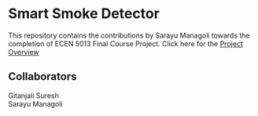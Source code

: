 # Smart Smoke Detector 
This repository contains the contributions by Sarayu Managoli towards the completion of ECEN 5013 Final Course Project.
Click here for the [Project Overview](https://www.quora.com/How-do-I-create-a-hyperlink-in-the-README-file-in-my-GitHub-account-which-would-redirect-to-a-new-page-containing-the-project-explanation)

## Collaborators
Gitanjali Suresh</br>
Sarayu Managoli
